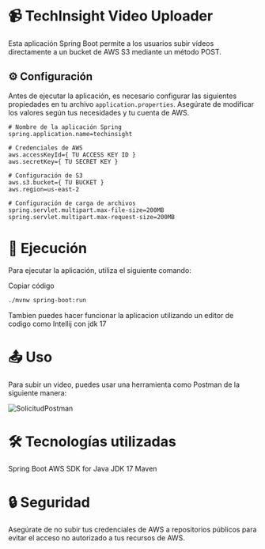 # 📹 TechInsight Video Uploader

Esta aplicación Spring Boot permite a los usuarios subir vídeos directamente a un bucket de AWS S3 mediante un método POST.

## ⚙️ Configuración

Antes de ejecutar la aplicación, es necesario configurar las siguientes propiedades en tu archivo `application.properties`. Asegúrate de modificar los valores según tus necesidades y tu cuenta de AWS.

```properties
# Nombre de la aplicación Spring
spring.application.name=techinsight

# Credenciales de AWS
aws.accessKeyId={ TU ACCESS KEY ID }
aws.secretKey={ TU SECRET KEY }

# Configuración de S3
aws.s3.bucket={ TU BUCKET }
aws.region=us-east-2

# Configuración de carga de archivos
spring.servlet.multipart.max-file-size=200MB
spring.servlet.multipart.max-request-size=200MB
```

# 🚀 Ejecución
Para ejecutar la aplicación, utiliza el siguiente comando:


Copiar código
```bash
./mvnw spring-boot:run
```
Tambien puedes hacer funcionar la aplicacion utilizando un editor de codigo como Intellij con jdk 17

# 📤 Uso
Para subir un video, puedes usar una herramienta como Postman de la siguiente manera:

![SolicitudPostman](https://github.com/mndiazf/techInsights/assets/110750463/9ff6f0df-5cd5-4d8f-874b-7e334b2a59b4)

# 🛠️ Tecnologías utilizadas
Spring Boot
AWS SDK for Java
JDK 17
Maven

# 🔒 Seguridad
Asegúrate de no subir tus credenciales de AWS a repositorios públicos para evitar el acceso no autorizado a tus recursos de AWS.
